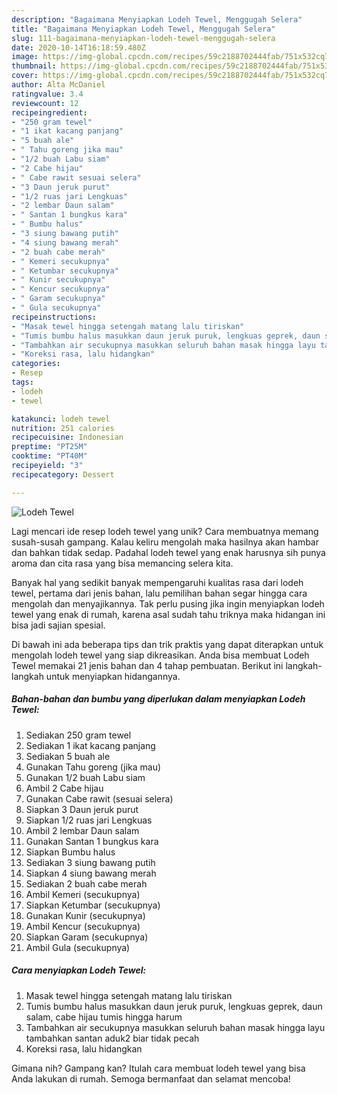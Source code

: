 ```yaml
---
description: "Bagaimana Menyiapkan Lodeh Tewel, Menggugah Selera"
title: "Bagaimana Menyiapkan Lodeh Tewel, Menggugah Selera"
slug: 111-bagaimana-menyiapkan-lodeh-tewel-menggugah-selera
date: 2020-10-14T16:18:59.480Z
image: https://img-global.cpcdn.com/recipes/59c2188702444fab/751x532cq70/lodeh-tewel-foto-resep-utama.jpg
thumbnail: https://img-global.cpcdn.com/recipes/59c2188702444fab/751x532cq70/lodeh-tewel-foto-resep-utama.jpg
cover: https://img-global.cpcdn.com/recipes/59c2188702444fab/751x532cq70/lodeh-tewel-foto-resep-utama.jpg
author: Alta McDaniel
ratingvalue: 3.4
reviewcount: 12
recipeingredient:
- "250 gram tewel"
- "1 ikat kacang panjang"
- "5 buah ale"
- " Tahu goreng jika mau"
- "1/2 buah Labu siam"
- "2 Cabe hijau"
- " Cabe rawit sesuai selera"
- "3 Daun jeruk purut"
- "1/2 ruas jari Lengkuas"
- "2 lembar Daun salam"
- " Santan 1 bungkus kara"
- " Bumbu halus"
- "3 siung bawang putih"
- "4 siung bawang merah"
- "2 buah cabe merah"
- " Kemeri secukupnya"
- " Ketumbar secukupnya"
- " Kunir secukupnya"
- " Kencur secukupnya"
- " Garam secukupnya"
- " Gula secukupnya"
recipeinstructions:
- "Masak tewel hingga setengah matang lalu tiriskan"
- "Tumis bumbu halus masukkan daun jeruk puruk, lengkuas geprek, daun salam, cabe hijau tumis hingga harum"
- "Tambahkan air secukupnya masukkan seluruh bahan masak hingga layu tambahkan santan aduk2 biar tidak pecah"
- "Koreksi rasa, lalu hidangkan"
categories:
- Resep
tags:
- lodeh
- tewel

katakunci: lodeh tewel 
nutrition: 251 calories
recipecuisine: Indonesian
preptime: "PT25M"
cooktime: "PT40M"
recipeyield: "3"
recipecategory: Dessert

---
```



![Lodeh Tewel](https://img-global.cpcdn.com/recipes/59c2188702444fab/751x532cq70/lodeh-tewel-foto-resep-utama.jpg)

Lagi mencari ide resep lodeh tewel yang unik? Cara membuatnya memang susah-susah gampang. Kalau keliru mengolah maka hasilnya akan hambar dan bahkan tidak sedap. Padahal lodeh tewel yang enak harusnya sih punya aroma dan cita rasa yang bisa memancing selera kita.



Banyak hal yang sedikit banyak mempengaruhi kualitas rasa dari lodeh tewel, pertama dari jenis bahan, lalu pemilihan bahan segar hingga cara mengolah dan menyajikannya. Tak perlu pusing jika ingin menyiapkan lodeh tewel yang enak di rumah, karena asal sudah tahu triknya maka hidangan ini bisa jadi sajian spesial.


Di bawah ini ada beberapa tips dan trik praktis yang dapat diterapkan untuk mengolah lodeh tewel yang siap dikreasikan. Anda bisa membuat Lodeh Tewel memakai 21 jenis bahan dan 4 tahap pembuatan. Berikut ini langkah-langkah untuk menyiapkan hidangannya.

<!--inarticleads1-->

##### Bahan-bahan dan bumbu yang diperlukan dalam menyiapkan Lodeh Tewel:

1. Sediakan 250 gram tewel
1. Sediakan 1 ikat kacang panjang
1. Sediakan 5 buah ale
1. Gunakan  Tahu goreng (jika mau)
1. Gunakan 1/2 buah Labu siam
1. Ambil 2 Cabe hijau
1. Gunakan  Cabe rawit (sesuai selera)
1. Siapkan 3 Daun jeruk purut
1. Siapkan 1/2 ruas jari Lengkuas
1. Ambil 2 lembar Daun salam
1. Gunakan  Santan 1 bungkus kara
1. Siapkan  Bumbu halus
1. Sediakan 3 siung bawang putih
1. Siapkan 4 siung bawang merah
1. Sediakan 2 buah cabe merah
1. Ambil  Kemeri (secukupnya)
1. Siapkan  Ketumbar (secukupnya)
1. Gunakan  Kunir (secukupnya)
1. Ambil  Kencur (secukupnya)
1. Siapkan  Garam (secukupnya)
1. Ambil  Gula (secukupnya)




<!--inarticleads2-->

##### Cara menyiapkan Lodeh Tewel:

1. Masak tewel hingga setengah matang lalu tiriskan
1. Tumis bumbu halus masukkan daun jeruk puruk, lengkuas geprek, daun salam, cabe hijau tumis hingga harum
1. Tambahkan air secukupnya masukkan seluruh bahan masak hingga layu tambahkan santan aduk2 biar tidak pecah
1. Koreksi rasa, lalu hidangkan




Gimana nih? Gampang kan? Itulah cara membuat lodeh tewel yang bisa Anda lakukan di rumah. Semoga bermanfaat dan selamat mencoba!
